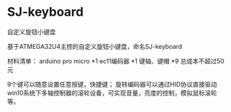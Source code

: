 # SJ-keyboard
自定义旋钮小键盘

基于ATMEGA32U4主控的自定义旋钮小键盘，命名SJ-keyboard

材料清单：
arduino pro micro *1
ec11编码器 *1
键轴、键帽 *9
总成本不超过50元

9个键可以随意设置任意按键，快捷键；
旋转编码器可以通过HID协议直接驱动win10系统下多轴控制器的滚轮设备，可实现音量，亮度的控制，模拟鼠标滚轮等。
